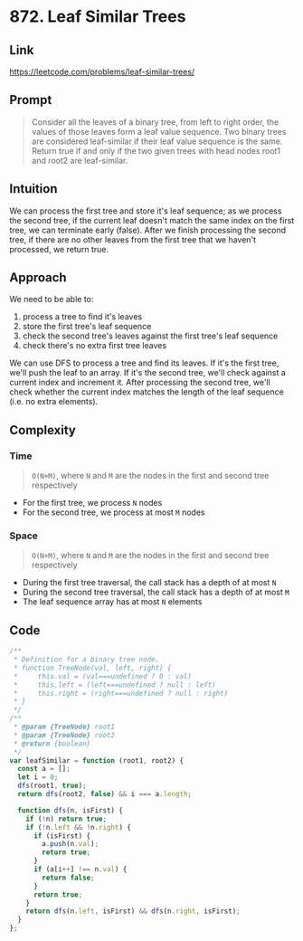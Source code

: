 # 872. Leaf Similar Trees

## Link

https://leetcode.com/problems/leaf-similar-trees/

## Prompt

> Consider all the leaves of a binary tree, from left to right order, the values of those leaves form a leaf value sequence.
> Two binary trees are considered leaf-similar if their leaf value sequence is the same.
> Return true if and only if the two given trees with head nodes root1 and root2 are leaf-similar.

## Intuition

We can process the first tree and store it's leaf sequence; as we process the second tree, if the current leaf doesn't match the same index on the first tree, we can terminate early (false). After we finish processing the second tree, if there are no other leaves from the first tree that we haven't processed, we return true.

## Approach

We need to be able to:

1. process a tree to find it's leaves
2. store the first tree's leaf sequence
3. check the second tree's leaves against the first tree's leaf sequence
4. check there's no extra first tree leaves

We can use DFS to process a tree and find its leaves.
If it's the first tree, we'll push the leaf to an array.
If it's the second tree, we'll check against a current index and increment it.
After processing the second tree, we'll check whether the current index matches the length of the leaf sequence (i.e. no extra elements).

## Complexity

### Time

> `O(N+M)`, where `N` and `M` are the nodes in the first and second tree respectively

- For the first tree, we process `N` nodes
- For the second tree, we process at most `M` nodes

### Space

> `O(N+M)`, where `N` and `M` are the nodes in the first and second tree respectively

- During the first tree traversal, the call stack has a depth of at most `N`
- During the second tree traversal, the call stack has a depth of at most `M`
- The leaf sequence array has at most `N` elements

## Code

```js
/**
 * Definition for a binary tree node.
 * function TreeNode(val, left, right) {
 *     this.val = (val===undefined ? 0 : val)
 *     this.left = (left===undefined ? null : left)
 *     this.right = (right===undefined ? null : right)
 * }
 */
/**
 * @param {TreeNode} root1
 * @param {TreeNode} root2
 * @return {boolean}
 */
var leafSimilar = function (root1, root2) {
  const a = [];
  let i = 0;
  dfs(root1, true);
  return dfs(root2, false) && i === a.length;

  function dfs(n, isFirst) {
    if (!n) return true;
    if (!n.left && !n.right) {
      if (isFirst) {
        a.push(n.val);
        return true;
      }
      if (a[i++] !== n.val) {
        return false;
      }
      return true;
    }
    return dfs(n.left, isFirst) && dfs(n.right, isFirst);
  }
};
```
